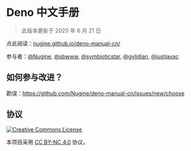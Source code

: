 # Deno 中文手册

> 此版本更新于 2020 年 6 月 21 日

点此阅读：[nugine.github.io/deno-manual-cn/](https://nugine.github.io/deno-manual-cn/)

参与者：[@Nugine](https://github.com/Nugine), [@sbwww](https://github.com/sbwww), [@symbioticstar](https://github.com/symbioticstar), [@gylidian](https://github.com/gylidian), [@justjavac](https://github.com/justjavac)

## 如何参与改进？

勘误：<https://github.com/Nugine/deno-manual-cn/issues/new/choose>

## 协议

[![Creative Commons License](https://licensebuttons.net/l/by-nc/4.0/88x31.png)](http://creativecommons.org/licenses/by-nc/4.0/)

本项目采用 [CC BY-NC 4.0](http://creativecommons.org/licenses/by-nc/4.0/) 协议。
